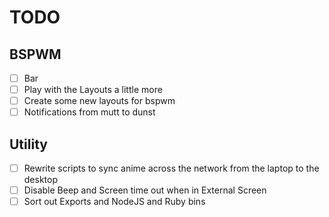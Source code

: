 # TODO #

## BSPWM ##
 - [ ] Bar
 - [ ] Play with the Layouts a little more
 - [ ] Create some new layouts for bspwm
 - [ ] Notifications from mutt to dunst

## Utility ##
 - [ ] Rewrite scripts to sync anime across the network from the laptop to the desktop
 - [ ] Disable Beep and Screen time out when in External Screen
 - [ ] Sort out Exports and NodeJS and Ruby bins
